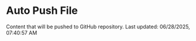 # Auto Push File

Content that will be pushed to GitHub repository.
Last updated: 06/28/2025, 07:40:57 AM